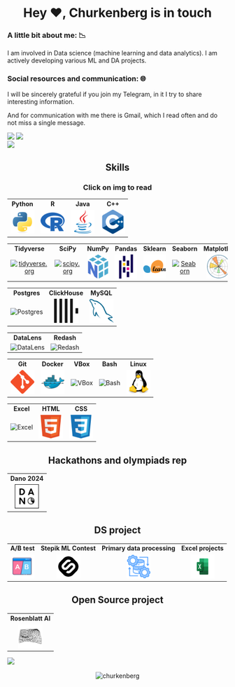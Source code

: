 <h1 align="center">Hey ❤️, Churkenberg is in touch</h1>

### A little bit about me: 📉
I am involved in Data science (machine learning and data analytics). I am actively developing various ML and DA projects.

<!--<img src="https://user-images.githubusercontent.com/74038190/212747107-5b654ba5-31c6-4366-b42b-51b822e9bc52.gif">-->

### Social resources and communication: 🌐
I will be sincerely grateful if you join my Telegram, in it I try to share interesting information.

And for communication with me there is Gmail, which I read often and do not miss a single message.


<div> 
<a href="https://t.me/churkenberg" target="_blank"><img src="https://img.shields.io/badge/Telegram-blue?style=for-the-badge&logo=telegram&logoColor=white" target="_blank"></a>
<a href = "mailto:ichugynov@gmail.com"><img src="https://img.shields.io/badge/-Gmail-%23333?style=for-the-badge&logo=gmail&logoColor=white" target="_blank"></a>
</div>

<img src="https://user-images.githubusercontent.com/73097560/115834477-dbab4500-a447-11eb-908a-139a6edaec5c.gif">

<h2 align="center">Skills</h2>
<h3 align="center">Click on img to read</h3>


<!--#### Prog Lang
| Python | R | Java | C++ |
|----------|----------|----------|----------|
|<a href="https://www.python.org/" target="_blank"> <img src="https://github.com/devicons/devicon/blob/master/icons/python/python-original.svg" title="python.org"  alt="python.org" width="55" height="55"/> </a>|<a href="https://www.r-project.org/" target="_blank"> <img src="https://github.com/devicons/devicon/blob/master/icons/r/r-plain.svg" title="r-project.org"  alt="r-project.org" width="55" height="55"/> </a>|<a href="https://www.java.com" target="_blank"> <img src="https://github.com/devicons/devicon/blob/master/icons/java/java-original.svg" title="java.com"  alt="java.com" width="55" height="55"/> </a>|<a href="https://isocpp.org/" target="_blank"> <img src="https://github.com/devicons/devicon/blob/master/icons/cplusplus/cplusplus-original.svg" title="isocpp.org"  alt="isocpp.org" width="55" height="55"/> </a>|-->

<table>
  <tr>
    <td align="center"><strong>Python</strong></td>
    <td align="center"><strong>R</strong></td>
    <td align="center"><strong>Java</strong></td>
    <td align="center"><strong>C++</strong></td>
  </tr>
  <tr>
    <td align="center">
      <a href="https://www.python.org/" target="_blank">
        <img src="https://github.com/devicons/devicon/blob/master/icons/python/python-original.svg" title="python.org" alt="python.org" width="55" height="55"/>
      </a>
    </td>
    <td align="center">
      <a href="https://www.r-project.org/" target="_blank">
        <img src="https://github.com/devicons/devicon/blob/master/icons/r/r-plain.svg" title="r-project.org" alt="r-project.org" width="55" height="55"/>
      </a>
    </td>
    <td align="center">
      <a href="https://www.java.com" target="_blank">
        <img src="https://github.com/devicons/devicon/blob/master/icons/java/java-original.svg" title="java.com" alt="java.com" width="55" height="55"/>
      </a>
    </td>
    <td align="center">
      <a href="https://isocpp.org/" target="_blank">
        <img src="https://github.com/devicons/devicon/blob/master/icons/cplusplus/cplusplus-original.svg" title="isocpp.org" alt="isocpp.org" width="55" height="55"/>
      </a>
    </td>
  </tr>
</table>



<!--#### Libraries and Frameworks
| Tidyverse | SciPy | NumPy | Pandas | Sklearn | Seaborn | Matplotlib |
|----------|----------|----------|----------|----------|----------|----------|
|<a href="https://www.tidyverse.org/" target="_blank"> <img src="https://upload.wikimedia.org/wikipedia/commons/f/ff/Tidyverse_hex_logo.png" title="tidyverse.org"  alt="tidyverse.org" width="55" height="55"/> </a>|<a href="https://scipy.org/" target="_blank"> <img src="https://upload.wikimedia.org/wikipedia/commons/thumb/b/b2/SCIPY_2.svg/768px-SCIPY_2.svg.png" title="scipy.org" alt="scipy.org" width="55" height="55"/> </a>|<a href="https://numpy.org/" target="_blank"> <img src="https://github.com/devicons/devicon/blob/master/icons/numpy/numpy-original.svg" title="numpy.org" alt="numpy.org" width="55" height="55"/> </a>|<a href="" target="_blank"> <img src="https://github.com/devicons/devicon/blob/master/icons/pandas/pandas-original.svg" title="Pandas" alt="Pandas" width="55" height="55"/> </a>|<a href="" target="_blank"> <img src="https://github.com/devicons/devicon/blob/master/icons/scikitlearn/scikitlearn-original.svg" title="sklearn" alt="sklearn" width="55" height="55"/> </a>|<a href="" target="_blank"> <img src="https://user-images.githubusercontent.com/315810/92159303-30d41100-edfb-11ea-8107-1c5352202571.png" title="Seaborn" alt="Seaborn" width="55" height="55"/> </a>|<a href="" target="_blank"> <img src="https://github.com/devicons/devicon/blob/master/icons/matplotlib/matplotlib-original.svg" title="Matplotlib"  alt="Matplotlib" width="55" height="55"/> </a>|-->

<table>
  <tr>
    <td align="center"><strong>Tidyverse</strong></td>
    <td align="center"><strong>SciPy</strong></td>
    <td align="center"><strong>NumPy</strong></td>
    <td align="center"><strong>Pandas</strong></td>
    <td align="center"><strong>Sklearn</strong></td>
    <td align="center"><strong>Seaborn</strong></td>
    <td align="center"><strong>Matplotlib</strong></td>
  </tr>
  <tr>
    <td align="center">
      <a href="https://www.tidyverse.org/" target="_blank">
        <img src="https://upload.wikimedia.org/wikipedia/commons/f/ff/Tidyverse_hex_logo.png" title="tidyverse.org" alt="tidyverse.org" width="55" height="55"/>
      </a>
    </td>
    <td align="center">
      <a href="https://scipy.org/" target="_blank">
        <img src="https://upload.wikimedia.org/wikipedia/commons/thumb/b/b2/SCIPY_2.svg/768px-SCIPY_2.svg.png" title="scipy.org" alt="scipy.org" width="55" height="55"/>
      </a>
    </td>
    <td align="center">
      <a href="https://numpy.org/" target="_blank">
        <img src="https://github.com/devicons/devicon/blob/master/icons/numpy/numpy-original.svg" title="numpy.org" alt="numpy.org" width="55" height="55"/>
      </a>
    </td>
    <td align="center">
      <a href="" target="_blank">
        <img src="https://github.com/devicons/devicon/blob/master/icons/pandas/pandas-original.svg" title="Pandas" alt="Pandas" width="55" height="55"/>
      </a>
    </td>
    <td align="center">
      <a href="" target="_blank">
        <img src="https://github.com/devicons/devicon/blob/master/icons/scikitlearn/scikitlearn-original.svg" title="sklearn" alt="sklearn" width="55" height="55"/>
      </a>
    </td>
    <td align="center">
      <a href="" target="_blank">
        <img src="https://user-images.githubusercontent.com/315810/92159303-30d41100-edfb-11ea-8107-1c5352202571.png" title="Seaborn" alt="Seaborn" width="55" height="55"/>
      </a>
    </td>
    <td align="center">
      <a href="" target="_blank">
        <img src="https://github.com/devicons/devicon/blob/master/icons/matplotlib/matplotlib-original.svg" title="Matplotlib" alt="Matplotlib" width="55" height="55"/>
      </a>
    </td>
  </tr>
</table>

<!--#### DBMS
| Postgres | ClickHouse | MySQL |
|----------|----------|----------|
|<img src="https://cdn.iconscout.com/icon/free/png-256/free-postgresql-8-1175119.png?f=webp" title="Postgres" alt="Postgres" width="55" height="55"/>|<img src="https://github.com/churkenberg/churkenberg/blob/main/image/clickhouse-seeklogo.png" title="ClickHouse" alt="ClickHouse" width="55" height="55"/>|<img src="https://github.com/devicons/devicon/blob/master/icons/mysql/mysql-original.svg" title="MySQL" alt="MySQL" width="55" height="55"/>|-->

<table>
  <tr>
    <td align="center"><strong>Postgres</strong></td>
    <td align="center"><strong>ClickHouse</strong></td>
    <td align="center"><strong>MySQL</strong></td>
  </tr>
  <tr>
    <td align="center">
      <img src="https://cdn.iconscout.com/icon/free/png-256/free-postgresql-8-1175119.png?f=webp" title="Postgres" alt="Postgres" width="55" height="55"/>
    </td>
    <td align="center">
      <img src="https://github.com/churkenberg/churkenberg/blob/main/image/clickhouse-seeklogo.png" title="ClickHouse" alt="ClickHouse" width="55" height="55"/>
    </td>
    <td align="center">
      <img src="https://github.com/devicons/devicon/blob/master/icons/mysql/mysql-original.svg" title="MySQL" alt="MySQL" width="55" height="55"/>
    </td>
  </tr>
</table>

<!--#### BI
| DataLens | Redash |
|----------|----------|
|<img src="https://336118.selcdn.ru/Gutsy-Culebra/products/Yandex-DataLens-Logo.png" title="DataLens" alt="DataLens" width="55" height="55"/>|<img src="https://redash.io/assets/images/redash-256.png" title="Redash" alt="Redash" width="55" height="55"/>|-->

<table>
  <tr>
    <td align="center"><strong>DataLens</strong></td>
    <td align="center"><strong>Redash</strong></td>
  </tr>
  <tr>
    <td align="center">
      <img src="https://336118.selcdn.ru/Gutsy-Culebra/products/Yandex-DataLens-Logo.png" title="DataLens" alt="DataLens" width="55" height="55"/>
    </td>
    <td align="center">
      <img src="https://redash.io/assets/images/redash-256.png" title="Redash" alt="Redash" width="55" height="55"/>
    </td>
  </tr>
</table>

<!--#### OPS
| Git | Docker | VBox | Bash | Linux |
|----------|----------|----------|----------|----------|
|<img src="https://github.com/devicons/devicon/blob/master/icons/git/git-original.svg" title="Git" alt="Git" width="55" height="55"/>|<img src="https://github.com/devicons/devicon/blob/master/icons/docker/docker-original.svg" title="Docker" alt="Docker" width="55" height="55"/>| <img src="https://upload.wikimedia.org/wikipedia/commons/d/d5/Virtualbox_logo.png" title="VBox" alt="VBox" width="55" height="55"/>|<img src="https://upload.wikimedia.org/wikipedia/commons/thumb/4/4b/Bash_Logo_Colored.svg/1200px-Bash_Logo_Colored.svg.png" title="Bash"  alt="Bash" width="55" height="55"/>|<img src="https://github.com/devicons/devicon/blob/master/icons/linux/linux-original.svg" title="Linux"  alt="Linux" width="55" height="55"/>|-->

<table>
  <tr>
    <td align="center"><strong>Git</strong></td>
    <td align="center"><strong>Docker</strong></td>
    <td align="center"><strong>VBox</strong></td>
    <td align="center"><strong>Bash</strong></td>
    <td align="center"><strong>Linux</strong></td>
  </tr>
  <tr>
    <td align="center">
      <img src="https://github.com/devicons/devicon/blob/master/icons/git/git-original.svg" title="Git" alt="Git" width="55" height="55"/>
    </td>
    <td align="center">
      <img src="https://github.com/devicons/devicon/blob/master/icons/docker/docker-original.svg" title="Docker" alt="Docker" width="55" height="55"/>
    </td>
    <td align="center">
      <img src="https://upload.wikimedia.org/wikipedia/commons/d/d5/Virtualbox_logo.png" title="VBox" alt="VBox" width="55" height="55"/>
    </td>
    <td align="center">
      <img src="https://upload.wikimedia.org/wikipedia/commons/thumb/4/4b/Bash_Logo_Colored.svg/1200px-Bash_Logo_Colored.svg.png" title="Bash" alt="Bash" width="55" height="55"/>
    </td>
    <td align="center">
      <img src="https://github.com/devicons/devicon/blob/master/icons/linux/linux-original.svg" title="Linux" alt="Linux" width="55" height="55"/>
    </td>
  </tr>
</table>

<!--#### Other
Excel | HTML | CSS |
|----------|----------|----------|
<img src="https://upload.wikimedia.org/wikipedia/commons/8/87/LibreOffice_7.5_Calc_Icon.png" title="Excel" alt="Excel" width="55" height="55"/>|<img src="https://github.com/devicons/devicon/blob/master/icons/html5/html5-original.svg" title="HTML"  alt="HTML" width="55" height="55"/> |<img src="https://github.com/devicons/devicon/blob/master/icons/css3/css3-original.svg" title="CSS"  alt="CSS" width="55" height="55"/>|-->

<table>
  <tr>
    <td align="center"><strong>Excel</strong></td>
    <td align="center"><strong>HTML</strong></td>
    <td align="center"><strong>CSS</strong></td>
  </tr>
  <tr>
    <td align="center">
      <img src="https://upload.wikimedia.org/wikipedia/commons/8/87/LibreOffice_7.5_Calc_Icon.png" title="Excel" alt="Excel" width="55" height="55"/>
    </td>
    <td align="center">
      <img src="https://github.com/devicons/devicon/blob/master/icons/html5/html5-original.svg" title="HTML" alt="HTML" width="55" height="55"/>
    </td>
    <td align="center">
      <img src="https://github.com/devicons/devicon/blob/master/icons/css3/css3-original.svg" title="CSS" alt="CSS" width="55" height="55"/>
    </td>
  </tr>
</table>

<h2 align="center">Hackathons and olympiads rep</h2>

<!--| Dano 2024 |
|----------|
|<a href="https://github.com/churkenberg/dano_2024" target="_blank"> <img src="https://github.com/churkenberg/churkenberg/blob/main/image/dano_logo.png" title="github.com/churkenberg/dano_2024"  alt="github.com/churkenberg/dano_2024" width="55" height="55"/> </a>|-->

<table>
  <tr>
    <td align="center"><strong>Dano 2024</strong></td>
  </tr>
  <tr>
    <td align="center">
      <a href="https://www.tidyverse.org/" target="_blank">
        <img src="https://github.com/churkenberg/churkenberg/blob/main/image/dano_logo.png" title="github.com/churkenberg/dano_2024"  alt="github.com/churkenberg/dano_2024" width="55" height="55"/>
      </a>
    </td>
  </tr>
</table>

<h2 align="center">DS project</h2>

<!--| A/B test | Stepik ML Сontest | Primary data processing | Excel projects |
|----------|----------|----------|----------|
|<a href="https://github.com/churkenberg/ab_test" target="_blank"> <img src="https://github.com/churkenberg/churkenberg/blob/main/image/abtest_logo.png" title="github.com/churkenberg/ab_test"  alt="github.com/churkenberg/ab_test" width="55" height="55"/> </a>|<a href="https://github.com/churkenberg/stepik_ml_contest" target="_blank"> <img src="https://github.com/churkenberg/churkenberg/blob/main/image/stepic_logo.png" title="github.com/churkenberg/stepik_ml_contest"  alt="github.com/churkenberg/stepik_ml_contest" width="55" height="55"/> </a>|<a href="https://github.com/churkenberg/primary_data_processing" target="_blank"> <img src="https://github.com/churkenberg/churkenberg/blob/main/image/db_logo.png" title="github.com/churkenberg/primary_data_processing"  alt="github.com/churkenberg/primary_data_processing" width="55" height="55"/> </a>|<a href="https://github.com/churkenberg/excel_projects" target="_blank"> <img src="https://github.com/churkenberg/churkenberg/blob/main/image/excel_logo.png" title="github.com/churkenberg/excel_projects"  alt="github.com/churkenberg/excel_projects" width="55" height="55"/> </a>|-->

<table>
  <tr>
    <td align="center"><strong>A/B test</strong></td>
    <td align="center"><strong>Stepik ML Contest</strong></td>
    <td align="center"><strong>Primary data processing</strong></td>
    <td align="center"><strong>Excel projects</strong></td>
  </tr>
  <tr>
    <td align="center">
      <a href="https://github.com/churkenberg/ab_test" target="_blank">
        <img src="https://github.com/churkenberg/churkenberg/blob/main/image/abtest_logo.png" title="github.com/churkenberg/ab_test" alt="github.com/churkenberg/ab_test" width="55" height="55"/>
      </a>
    </td>
    <td align="center">
      <a href="https://github.com/churkenberg/stepik_ml_contest" target="_blank">
        <img src="https://github.com/churkenberg/churkenberg/blob/main/image/stepic_logo.png" title="github.com/churkenberg/stepik_ml_contest" alt="github.com/churkenberg/stepik_ml_contest" width="55" height="55"/>
      </a>
    </td>
    <td align="center">
      <a href="https://github.com/churkenberg/primary_data_processing" target="_blank">
        <img src="https://github.com/churkenberg/churkenberg/blob/main/image/db_logo.png" title="github.com/churkenberg/primary_data_processing" alt="github.com/churkenberg/primary_data_processing" width="55" height="55"/>
      </a>
    </td>
    <td align="center">
      <a href="https://github.com/churkenberg/excel_projects" target="_blank">
        <img src="https://github.com/churkenberg/churkenberg/blob/main/image/excel_logo.png" title="github.com/churkenberg/excel_projects" alt="github.com/churkenberg/excel_projects" width="55" height="55"/>
      </a>
    </td>
  </tr>
</table>

<h2 align="center">Open Source project</h2>

<!--| Rosenblatt AI |
|----------|
|<a href="https://github.com/churkenberg/Rosenblatt_ai" target="_blank"> <img src="https://github.com/churkenberg/Rosenblatt_ai/blob/main/design/logo/without_background.png" title="github.com/churkenberg/Rosenblatt_ai"  alt="github.com/churkenberg/Rosenblatt_ai" width="55" height="55"/> </a>|-->

<table>
  <tr>
    <td align="center"><strong>Rosenblatt AI</strong></td>
  </tr>
  <tr>
    <td align="center">
      <a href="https://github.com/churkenberg/Rosenblatt_ai" target="_blank">
        <img src="https://github.com/churkenberg/Rosenblatt_ai/blob/main/design/logo/without_background.png" title="github.com/churkenberg/Rosenblatt_ai"  alt="github.com/churkenberg/Rosenblatt_ai" width="55" height="55"/>
      </a>
    </td>
  </tr>
</table>

<img src="https://user-images.githubusercontent.com/73097560/115834477-dbab4500-a447-11eb-908a-139a6edaec5c.gif">

<p align="center">
  <img src="https://github-readme-stats.vercel.app/api/top-langs?username=churkenberg&show_icons=true&locale=en&layout=compact" alt="churkenberg" />
</p>

<!--<div align="center">
  <img src="https://user-images.githubusercontent.com/74038190/226127923-0e8b7792-7b3c-462b-951b-63c96ba1a5af.gif" alt="MasterHead">
</div>-->
